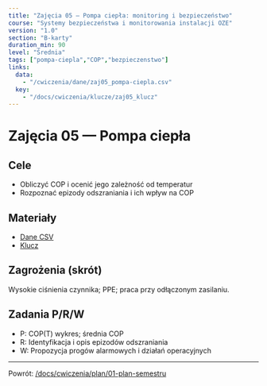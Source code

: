 ```yaml
---
title: "Zajęcia 05 — Pompa ciepła: monitoring i bezpieczeństwo"
course: "Systemy bezpieczeństwa i monitorowania instalacji OZE"
version: "1.0"
section: "B-karty"
duration_min: 90
level: "Średnia"
tags: ["pompa-ciepla","COP","bezpieczenstwo"]
links:
  data:
    - "/cwiczenia/dane/zaj05_pompa-ciepla.csv"
  key:
    - "/docs/cwiczenia/klucze/zaj05_klucz"
---
```


# Zajęcia 05 — Pompa ciepła

## Cele
- Obliczyć COP i ocenić jego zależność od temperatur
- Rozpoznać epizody odszraniania i ich wpływ na COP

## Materiały
- [Dane CSV](/cwiczenia/dane/zaj05_pompa-ciepla.csv)
- [Klucz](/docs/cwiczenia/klucze/zaj05_klucz)

## Zagrożenia (skrót)
Wysokie ciśnienia czynnika; PPE; praca przy odłączonym zasilaniu.

## Zadania P/R/W
- P: COP(T) wykres; średnia COP
- R: Identyfikacja i opis epizodów odszraniania
- W: Propozycja progów alarmowych i działań operacyjnych

---
Powrót: [/docs/cwiczenia/plan/01-plan-semestru](/docs/cwiczenia/plan/01-plan-semestru)

